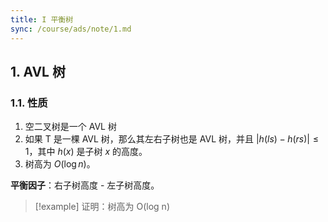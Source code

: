 ```yaml
---
title: I 平衡树
sync: /course/ads/note/1.md
---
```


## 1. AVL 树

### 1.1. 性质

1. 空二叉树是一个 AVL 树
2. 如果 T 是一棵 AVL 树，那么其左右子树也是 AVL 树，并且 $|h(ls) - h(rs)| \le 1$，其中 $h(x)$ 是子树 $x$ 的高度。
3. 树高为 $O(\log n)$。

**平衡因子**：右子树高度 - 左子树高度。

>[!example] 证明：树高为 O(log n)

